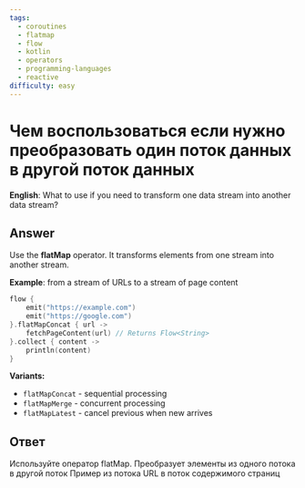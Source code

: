 ```yaml
---
tags:
  - coroutines
  - flatmap
  - flow
  - kotlin
  - operators
  - programming-languages
  - reactive
difficulty: easy
---
```


# Чем воспользоваться если нужно преобразовать один поток данных в другой поток данных

**English**: What to use if you need to transform one data stream into another data stream?

## Answer

Use the **flatMap** operator. It transforms elements from one stream into another stream.

**Example**: from a stream of URLs to a stream of page content

```kotlin
flow {
    emit("https://example.com")
    emit("https://google.com")
}.flatMapConcat { url ->
    fetchPageContent(url) // Returns Flow<String>
}.collect { content ->
    println(content)
}
```

**Variants:**
- `flatMapConcat` - sequential processing
- `flatMapMerge` - concurrent processing
- `flatMapLatest` - cancel previous when new arrives

## Ответ

Используйте оператор flatMap. Преобразует элементы из одного потока в другой поток Пример из потока URL в поток содержимого страниц

